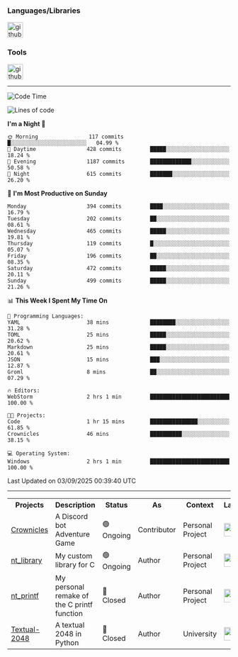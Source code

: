 <div>
    <h3>Languages/Libraries</h3>
    <img alt="github-chart" src="https://skillicons.dev/icons?i=c,py,js,ts,discordjs,html,css,md,bash" height="35px">
</div>
<div>
    <h3>Tools</h3>
    <img alt="github-chart" src="https://skillicons.dev/icons?i=discord,git,github,gitlab,vscode,webstorm,pycharm,ubuntu,pnpm,nodejs,docker" height="35px">
</div>

---
<!--START_SECTION:waka-->
![Code Time](http://img.shields.io/badge/Code%20Time-295%20hrs%202%20mins-blue)

![Lines of code](https://img.shields.io/badge/From%20Hello%20World%20I%27ve%20Written-119.1%20thousand%20lines%20of%20code-blue)

**I'm a Night 🦉** 

```text
🌞 Morning                117 commits         █░░░░░░░░░░░░░░░░░░░░░░░░   04.99 % 
🌆 Daytime                428 commits         █████░░░░░░░░░░░░░░░░░░░░   18.24 % 
🌃 Evening                1187 commits        █████████████░░░░░░░░░░░░   50.58 % 
🌙 Night                  615 commits         ███████░░░░░░░░░░░░░░░░░░   26.20 % 
```
📅 **I'm Most Productive on Sunday** 

```text
Monday                   394 commits         ████░░░░░░░░░░░░░░░░░░░░░   16.79 % 
Tuesday                  202 commits         ██░░░░░░░░░░░░░░░░░░░░░░░   08.61 % 
Wednesday                465 commits         █████░░░░░░░░░░░░░░░░░░░░   19.81 % 
Thursday                 119 commits         █░░░░░░░░░░░░░░░░░░░░░░░░   05.07 % 
Friday                   196 commits         ██░░░░░░░░░░░░░░░░░░░░░░░   08.35 % 
Saturday                 472 commits         █████░░░░░░░░░░░░░░░░░░░░   20.11 % 
Sunday                   499 commits         █████░░░░░░░░░░░░░░░░░░░░   21.26 % 
```


📊 **This Week I Spent My Time On** 

```text
💬 Programming Languages: 
YAML                     38 mins             ████████░░░░░░░░░░░░░░░░░   31.28 % 
TOML                     25 mins             █████░░░░░░░░░░░░░░░░░░░░   20.62 % 
Markdown                 25 mins             █████░░░░░░░░░░░░░░░░░░░░   20.61 % 
JSON                     15 mins             ███░░░░░░░░░░░░░░░░░░░░░░   12.87 % 
Groml                    8 mins              ██░░░░░░░░░░░░░░░░░░░░░░░   07.29 % 

🔥 Editors: 
WebStorm                 2 hrs 1 min         █████████████████████████   100.00 % 

🐱‍💻 Projects: 
Code                     1 hr 15 mins        ███████████████░░░░░░░░░░   61.85 % 
Crownicles               46 mins             ██████████░░░░░░░░░░░░░░░   38.15 % 

💻 Operating System: 
Windows                  2 hrs 1 min         █████████████████████████   100.00 % 
```


 Last Updated on 03/09/2025 00:39:40 UTC
<!--END_SECTION:waka-->

---
<table>
    <tr>
        <th>Projects</th>
        <th>Description</th>
        <th>Status</th>
        <th>As</th>
        <th>Context</th>
        <th>Language</th>
    </tr>
    <tr>
        <td>
            <a href="https://github.com/Crownicles/Crownicles">Crownicles</a>
        </td>
        <td>
            A Discord bot Adventure Game
        </td>
        <td>
            🟢 Ongoing
        </td>
        <td>
            Contributor
        </td>
        <td>
            Personal Project
        </td>
        <td>
            <img alt="ts icon" src="https://skillicons.dev/icons?i=ts" height="30px">
        </td>
    </tr>
    <tr>
        <td>
            <a href="https://github.com/Ntalcme/nt_library">nt_library</a>
        </td>
        <td>
            My custom library for C
        </td>
        <td>
            🟢 Ongoing
        </td>
        <td>
            Author
        </td>
        <td>
            Personal Project
        </td>
        <td>
            <img alt="ts icon" src="https://skillicons.dev/icons?i=c" height="30px">
        </td>
    <tr>
        <td>
            <a href="https://github.com/Ntalcme/nt_printf">nt_printf</a>
        </td>
        <td>
             My personal remake of the C printf function 
        </td>
        <td>
            🔴 Closed
        </td>
        <td>
            Author
        </td>
        <td>
            Personal Project
        </td>
        <td>
            <img alt="ts icon" src="https://skillicons.dev/icons?i=c" height="30px">
        </td>
    </tr>
    <tr>
        <td>
            <a href="https://github.com/Ntalcme/Textual-2048">Textual-2048</a>
        </td>
        <td>
             A textual 2048 in Python
        </td>
        <td>
            🔴 Closed
        </td>
        <td>
            Author
        </td>
        <td>
            University
        </td>
        <td>
            <img alt="ts icon" src="https://skillicons.dev/icons?i=py" height="30px">
        </td>
    </tr>
</table>
